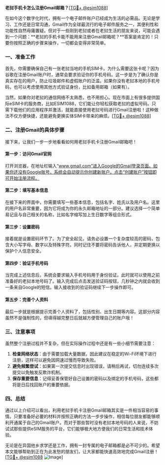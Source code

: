 **老挝手机卡怎么注册Gmail邮箱？**[[TG💪+ @esim1088](https://t.me/s/esim1088)]

在如今这个数字化时代，拥有一个电子邮件账户已经成为生活的必需品。无论是学习、工作还是日常沟通，Gmail作为全球最流行的电子邮件服务之一，其便利性和功能性自然毋庸置疑。但对于一些刚到老挝或者在老挝生活的朋友来说，可能会遇到一个问题：**老挝的手机卡能不能用来注册Gmail邮箱呢？**答案是肯定的！只要你按照正确的步骤来操作，一切都会变得非常简单。

### **一、准备工作**

首先，你需要确保自己有一张老挝当地的手机SIM卡。为什么需要这张卡呢？因为谷歌在注册Gmail账户时，通常会要求验证你的手机号码。这一步是为了确认你是真实存在的用户，防止垃圾邮件和虚假账户的泛滥。如果你没有老挝本地的手机号码，也可以考虑使用其他方式验证身份，比如备用邮箱（如果有）。

当然，如果你对老挝的通信网络不太熟悉，也不用担心。现在市面上有很多提供国际eSIM卡的服务商，比如ESIM1088，它们能让你轻松获取老挝的虚拟号码。只需下载他们的应用程序并激活，就能直接使用老挝号码进行Gmail注册啦！这种做法不仅方便快捷，还能避免更换实体SIM卡带来的麻烦。[[TG💪+ @esim1088](https://t.me/s/esim1088)]

### **二、注册Gmail的具体步骤**

接下来，让我们一步一步地看看如何用老挝手机卡注册Gmail邮箱吧！

#### **第一步：访问Gmail官网**
打开浏览器，在地址栏输入“www.gmail.com”进入Google的Gmail登录页面。如果你还没有Google账号，系统会自动提示你创建新账户。点击“创建账户”按钮即可开始注册流程。

#### **第二步：填写基本信息**
在接下来的界面中，你需要填写一些基本信息，包括名字、姓氏以及用户名。这里的用户名非常重要，因为它将成为你的永久邮箱地址的一部分。建议选择一个简单易记且与自己相关的名称，比如名字缩写加上生日数字等组合形式。

#### **第三步：设置密码**
接着就是设置密码环节了。为了安全起见，请务必设置一个复杂度较高的密码，包含大小写字母、数字以及特殊字符。同时记住不要将密码告诉他人，并定期更换以保护个人信息安全。

#### **第四步：验证手机号码**
当完成上述信息后，系统会要求输入手机号码用于身份验证。此时就可以使用之前准备好的老挝本地号码了。输入完成后点击发送验证码按钮，几秒钟之内就会收到一条来自Google的短信。输入接收到的验证码继续下一步操作即可。

#### **第五步：完善个人资料**
最后一步就是根据提示完善个人资料了，包括性别、出生日期等内容。这部分内容虽然不是强制性的，但填得越完整日后就越方便管理自己的账户哦！

### **三、注意事项**

虽然整个注册过程并不复杂，但在实际操作过程中还是有一些小细节需要注意：

1. **检查网络状态**：由于需要加载大量数据，因此建议在稳定的Wi-Fi环境下进行注册，这样可以避免因网速过慢而导致失败。
2. **避免频繁尝试**：如果第一次提交信息时出现错误，请稍后再试，切勿连续多次提交以免触发反欺诈机制。
3. **保存重要信息**：记得妥善保管好自己设置的密码以及绑定的手机号码，这些都将是日后找回账户的重要依据。

### **四、总结**

通过以上介绍可以看出，利用老挝手机卡注册Gmail邮箱其实是一件相当容易的事情。只要准备好必要的材料并按照正确的方法一步步操作，相信每位朋友都能够顺利开通属于自己的Gmail账户。而对于那些暂时没有老挝本地号码的人来说，不妨试试那些提供eSIM服务的平台，它们能够极大地方便我们的日常生活和技术体验。

无论是在异国他乡求学还是工作，拥有一封专属的电子邮箱都是必不可少的。希望本文能够帮助到正在为此发愁的朋友们，让大家都能快速高效地完成Gmail注册！[[TG💪+ @esim1088](https://t.me/s/esim1088) ![Image](https://i.postimg.cc/4NQfJmqS/Snipaste-2025-05-13-00-14-12.png)]
